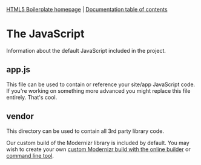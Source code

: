 [HTML5 Boilerplate homepage](https://html5boilerplate.com/) | [Documentation
table of contents](doc/TOC.md)

# The JavaScript

Information about the default JavaScript included in the project.

## app.js

This file can be used to contain or reference your site/app JavaScript code. If
you're working on something more advanced you might replace this file entirely.
That's cool.

## vendor

This directory can be used to contain all 3rd party library code.

Our custom build of the Modernizr library is included by
default. You may wish to create your own [custom Modernizr build with the online
builder](https://modernizr.com/download/) or [command line
tool](https://modernizr.com/docs#command-line-config).
